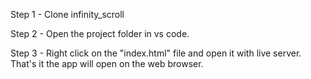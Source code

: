 Step 1 - Clone infinity_scroll

Step 2 - Open the project folder in vs code.

Step 3 - Right click on the "index.html" file and open it with live server. That's it the app will open on the web browser.
